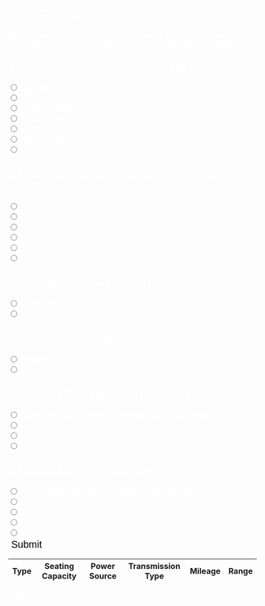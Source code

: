 <meta name="viewport" content="width=device-width, initial-scale=1.0">
<h1> Specs Search </h1>
<p>These are some of the questions that users will be prompted to answer. They will help the program narrow down the cars that are a best fit for them</p>


<html>
    <h3> 1. What type of car do you wish to buy? </h3>
        <input type="radio" id="html" name="carType" value="Sedan">
        <label for="Sedan">Sedan</label><br>
        <input type="radio" id="html" name="carType" value="SUV">
        <label for="SUV">SUV</label><br>
        <input type="radio" id="html" name="carType" value="Pickup Truck">
        <label for="Pickup Truck">Pickup Truck</label><br>
        <input type="radio" id="html" name="carType" value="Sports Car">
        <label for="Sports Car">Sports Car</label><br>
        <input type="radio" id="html" name="carType" value="Van">
        <label for="Van">Van</label><br>
        <input type="radio" id="html" name="carType" value="Convertible">
        <label for="Convertible">Convertible</label><br>
        <input type="radio" id="html" name="carType" value="Coupe">
        <label for="Coupe">Coupe</label><br>
    <h3> 2. How many people should your car be able to seat?</h3>
        <input type="radio" id="html" name="seatNumber" value="2">
        <label for="2">2</label><br>
        <input type="radio" id="html" name="seatNumber" value="5">
        <label for="5">5</label><br>
        <input type="radio" id="html" name="seatNumber" value="7">
        <label for="7">7</label><br>
        <input type="radio" id="html" name="seatNumber" value="8">
        <label for="8">8</label><br>
        <input type="radio" id="html" name="seatNumber" value="10">
        <label for="10">10</label><br>
        <input type="radio" id="html" name="seatNumber" value="15">
        <label for="15">15</label><br>
    <h3> 3. What power source do you prefer?</h3>
        <input type="radio" id="html" name="powerSource" value="Gasoline">
        <label for="Gasoline">Gasoline</label><br>
        <input type="radio" id="html" name="powerSource" value="Electric">
        <label for="Electric">Electric</label><br>
    <h3> 4. Transmission Type?</h3>
        <input type="radio" id="html" name="transmission" value="Automatic">
        <label for="Automatic">Automatic</label><br>
        <input type="radio" id="html" name="transmission" value="Manual">
        <label for="Manual">Manual</label><br>
    <h3> 5. Desired Mileage (in miles per gallon)</h3>
        <input type="radio" id="html" name="mileage" value="Non-Gasoline">
        <label for="Non-Gasoline">Non-Gasoline (select if you want an electric car)</label><br>
        <input type="radio" id="html" name="mileage" value="a">
        <label for="a">a</label><br>
        <input type="radio" id="html" name="mileage" value="b">
        <label for="b">b</label><br>
        <input type="radio" id="html" name="mileage" value="c">
        <label for="c">c</label><br>
    <h3> 6. Desired Range (in miles per charge)</h3>
        <input type="radio" id="html" name="mileage" value="Non-Electric">
        <label for="Non-Electric">Non-Electric (select if you want a gasoline car)</label><br>
        <input type="radio" id="html" name="mileage" value="1">
        <label for="1">1</label><br>
        <input type="radio" id="html" name="mileage" value="2">
        <label for="2">2</label><br>
        <input type="radio" id="html" name="mileage" value="3">
        <label for="3">3</label><br>
        <input type="radio" id="html" name="mileage" value="4">
        <label for="4">4</label><br>
    <button class="testbutton">Submit</button>
    <table class="table-latitude">
                <thead>
                    <tr>
                        <th>Type</th>
                        <th>Seating Capacity</th> 
                        <th>Power Source</th>
                        <th>Transmission Type</th>
                        <th>Mileage</th>
                        <th>Range</th>
                    </tr>
                    </thead>
                     <tbody id="result">
                    </tbody>
                </table>
</html>

*result goes here*

<style>
    .testbutton {
        background-color: white;
        border-radius: 8px;
        color: black;
        border: none;
        margin: 0;
        font-family: "Kanit", sans-serif;
        font-size: 20px;

    }

    .testbutton:hover {
        color: rgb(4, 4, 43);
    }

    label {
        font-family: "Kanit", sans-serif;
        font-size: 18px;
        color: white;
    }

    h3 {
        font-family: "Kanit", sans-serif;
        font-size: 20px;
        color: white;
    }

    h1 {
        font-family: "Kanit", sans-serif;
        font-size: 30px;
        color: white;
    }

    p {
        font-family: "Kanit", sans-serif;
        font-size: 15px;
        color: white;
    }
</style>
